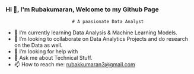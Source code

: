 ### Hi 👋, I'm Rubakumaran,  Welcome to my Github Page

                             # A paasionate Data Analyst 

- 🌱 I’m currently learning Data Analysis & Machine Learning Models.
- 👯 I’m looking to collaborate on  Data Analytics Projects and do research on the Data as well.
- 🤔 I’m looking for help with 
- 💬 Ask me about Technical Stuff.
- 📫 How to reach me: rubakkumaran3@gmail.com


